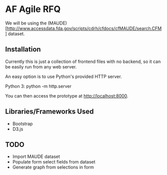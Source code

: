 # AF Agile RFQ

We will be using the (MAUDE)[http://www.accessdata.fda.gov/scripts/cdrh/cfdocs/cfMAUDE/search.CFM] dataset.

## Installation
Currently this is just a collection of frontend files with no backend, so it can be easily run from any web server.

An easy option is to use Python's provided HTTP server.

Python 3:
    python -m http.server

You can then access the prototype at [http://localhost:8000](http://localhost:8000).


## Libraries/Frameworks Used

* Bootstrap
* D3.js

## TODO

* Import MAUDE dataset
* Populate form select fields from dataset
* Generate graph from selections in form
